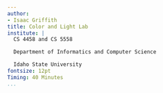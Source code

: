 ```yaml
---
author:
- Isaac Griffith
title: Color and Light Lab
institute: |
  CS 4458 and CS 5558

  Department of Informatics and Computer Science

  Idaho State University
fontsize: 12pt
Timing: 40 Minutes
...
```

